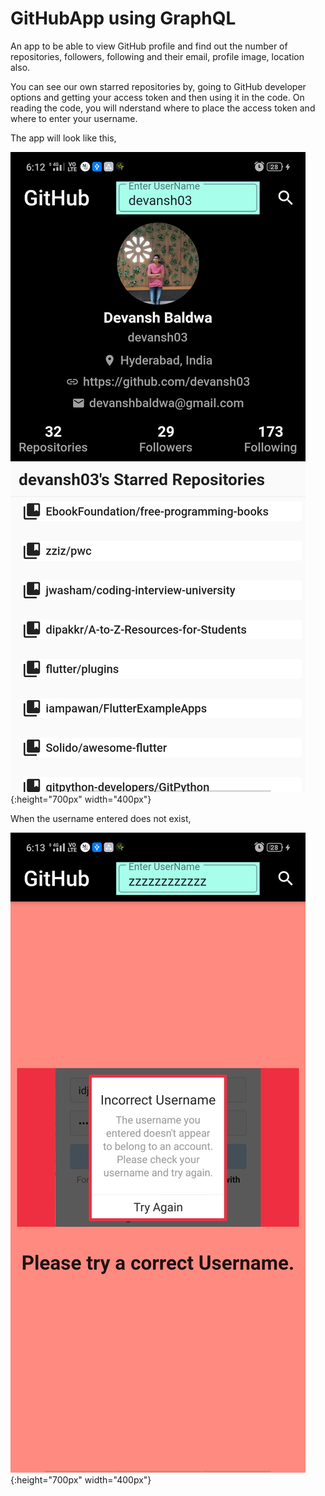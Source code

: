 # GitHubApp using GraphQL
An app to be able to view GitHub profile and find out the number of repositories, followers, following and their email, profile image, location also.

You can see our own starred repositories by, going to GitHub developer options and getting your access token and then using it in the code. On reading the code, you will nderstand where to place the access token and where to enter your username. 

The app will look like this, 

![](https://github.com/devansh03/GitHubApp_using_GraphQL/blob/master/AppWorkingImage.png){:height="700px" width="400px"}

When the username entered does not exist,

![](https://github.com/devansh03/GitHubApp_using_GraphQL/blob/master/AppWrongUsernameEnteredImage.png){:height="700px" width="400px"}

